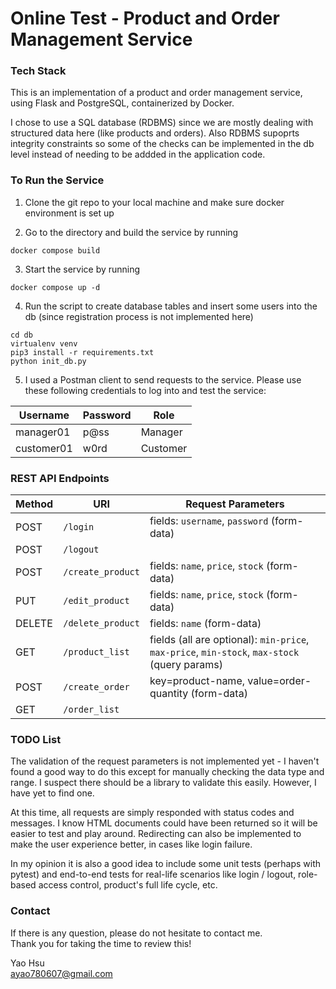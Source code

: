 # Online Test - Product and Order Management Service

### Tech Stack

This is an implementation of a product and order management service, using Flask and PostgreSQL, containerized by Docker.

I chose to use a SQL database (RDBMS) since we are mostly dealing with structured data here (like products and orders). Also RDBMS supoprts integrity constraints so some of the checks can be implemented in the db level instead of needing to be addded in the application code.

### To Run the Service

1. Clone the git repo to your local machine and make sure docker environment is set up

2. Go to the directory and build the service by running
```
docker compose build
``` 

3. Start the service by running
```
docker compose up -d
```

4. Run the script to create database tables and insert some users into the db (since registration process is not implemented here)

```
cd db
virtualenv venv
pip3 install -r requirements.txt
python init_db.py
```

5. I used a Postman client to send requests to the service. Please use these following credentials to log into and test the service:

| Username    | Password |  Role  |
| -------- | ------- | ------- |
| manager01  | p@ss    | Manager  |
| customer01  | w0rd    | Customer  |

### REST API Endpoints

| Method    | URI |  Request Parameters  |
| -------- | ------- | ------- |
| POST  | `/login`    | fields: `username`, `password` (form-data)   |
| POST  | `/logout`    |   |
| POST  | `/create_product`    | fields: `name`, `price`, `stock` (form-data) |
| PUT  | `/edit_product`    | fields: `name`, `price`, `stock` (form-data) |
| DELETE  | `/delete_product`    | fields: `name` (form-data) |
| GET  | `/product_list`    | fields (all are optional): `min-price`, `max-price`, `min-stock`, `max-stock` (query params)  |
| POST  | `/create_order`    | key=product-name, value=order-quantity (form-data) |
| GET  | `/order_list`    |  |


### TODO List

The validation of the request parameters is not implemented yet - I haven't found a good way to do this except for manually checking the data type and range. I suspect there should be a library to validate this easily. However, I have yet to find one.

At this time, all requests are simply responded with status codes and messages. I know HTML documents could have been returned so it will be easier to test and play around. Redirecting can also be implemented to make the user experience better, in cases like login failure.

In my opinion it is also a good idea to include some unit tests (perhaps with pytest) and end-to-end tests for real-life scenarios like login / logout, role-based access control, product's full life cycle, etc. 

### Contact

If there is any question, please do not hesitate to contact me.  
Thank you for taking the time to review this!

Yao Hsu  
ayao780607@gmail.com
